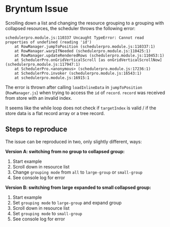 # Bryntum Issue

Scrolling down a list and changing the resource grouping to a grouping with collapsed resources,
the scheduler throws the following error:

```
schedulerpro.module.js:110337 Uncaught TypeError: Cannot read properties of undefined (reading 'id')
    at RowManager.jumpToPosition (schedulerpro.module.js:110337:1)
    at RowManager.warpIfNeeded (schedulerpro.module.js:110425:1)
    at RowManager.updateRenderedRows (schedulerpro.module.js:110453:1)
    at SchedulerPro.onGridVerticalScroll [as onGridVerticalScrollNow] (schedulerpro.module.js:117947:1)
    at SchedulerPro.<anonymous> (schedulerpro.module.js:17236:1)
    at SchedulerPro.invoker (schedulerpro.module.js:16543:1)
    at schedulerpro.module.js:16915:1
```

The error is thrown after calling `loadInlineData` in `jumpToPosition` (`RowManager.js`) when trying to
access the `id` of `record`. `record` was received from store with an invalid index.

It seems like the while loop does not check if `targetIndex` is valid / if the store data is a flat 
record array or a tree record.

## Steps to reproduce

The issue can be reproduced in two, only slightly different, ways:

**Version A: switching from no group to collapsed group:**

1. Start example
2. Scroll down in resource list 
3. Change `grouping mode` from `all` to `large-group` or `small-group`
4. See console log for error

**Version B: switching from large expanded to small collapsed group:**

1. Start example
2. Set `grouping mode` to `large-group` and expand group
3. Scroll down in resource list
4. Set `grouping mode` to `small-group`
5. See console log for error
